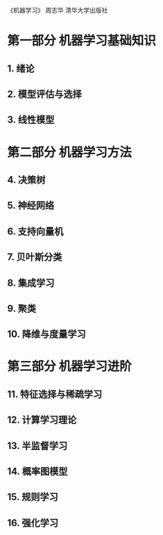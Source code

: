 《机器学习》 周志华 清华大学出版社

# 第一部分 机器学习基础知识
## 1. 绪论
## 2. 模型评估与选择
## 3. 线性模型

# 第二部分 机器学习方法
## 4. 决策树
## 5. 神经网络
## 6. 支持向量机
## 7. 贝叶斯分类
## 8. 集成学习
## 9. 聚类
## 10. 降维与度量学习

# 第三部分 机器学习进阶
## 11. 特征选择与稀疏学习
## 12. 计算学习理论
## 13. 半监督学习
## 14. 概率图模型
## 15. 规则学习
## 16. 强化学习
